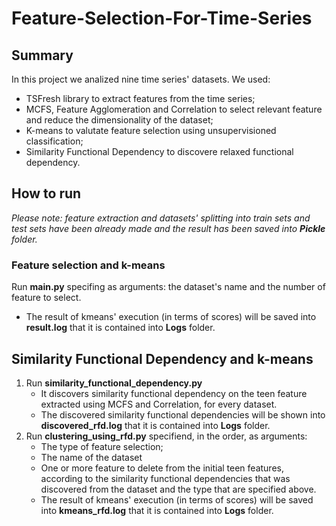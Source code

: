 # Feature-Selection-For-Time-Series

## Summary
In this project we analized nine time series' datasets.
We used:
  - TSFresh library to extract features from the time series;
  - MCFS, Feature Agglomeration and Correlation to select relevant feature and reduce the dimensionality of the dataset;
  - K-means to valutate feature selection using unsupervisioned classification;
  - Similarity Functional Dependency to discovere relaxed functional dependency.
  

## How to run

*Please note: feature extraction and datasets' splitting into train sets and test sets have been already made and the result has been saved into **Pickle** folder.* 

### Feature selection and k-means
Run **main.py** specifing as arguments: the dataset's name and the number of feature to select.
  - The result of kmeans' execution (in terms of scores) will be saved into **result.log** that it is contained into **Logs** folder. 

## Similarity Functional Dependency and k-means
1. Run **similarity_functional_dependency.py**
    - It discovers similarity functional dependency on the teen feature extracted using MCFS and Correlation, for every dataset.
    - The discovered similarity functional dependencies will be shown into **discovered_rfd.log** that it is contained into **Logs** folder.
2. Run **clustering_using_rfd.py** specifiend, in the order, as arguments:
    - The type of feature selection;
    - The name of the dataset
    - One or more feature to delete from the initial teen features, according to the similarity functional dependencies that was discovered from the dataset and the type that are specified above.
    - The result of kmeans' execution (in terms of scores) will be saved into **kmeans_rfd.log** that it is contained into **Logs** folder.
